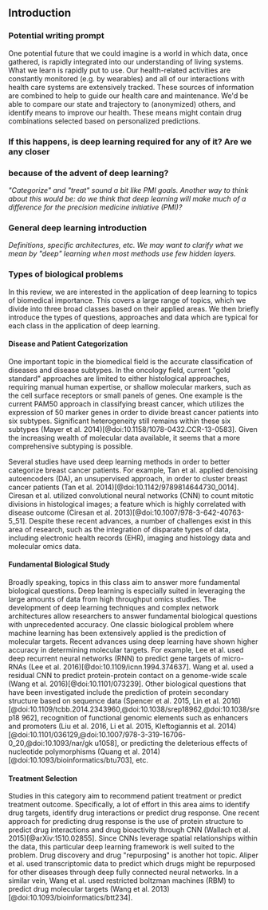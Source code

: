## Introduction

### Potential writing prompt

One potential future that we could imagine is a world in which data, once
gathered, is rapidly integrated into our understanding of living systems. What
we learn is rapidly put to use. Our health-related activities are constantly
monitored (e.g. by wearables) and all of our interactions with health care
systems are extensively tracked. These sources of information are combined to
help to guide our health care and maintenance. We'd be able to compare our state
and trajectory to (anonymized) others, and identify means to improve our health.
These means might contain drug combinations selected based on personalized
predictions.

### If this happens, is deep learning required for any of it? Are we any closer
### because of the advent of deep learning?

*"Categorize" and "treat" sound a bit like PMI goals. Another way to think about
this would be: do we think that deep learning will make much of a difference
for the precision medicine initiative (PMI)?*

### General deep learning introduction

*Definitions, specific architectures, etc.  We may want to clarify what we mean
by "deep" learning when most methods use few hidden layers.*

### Types of biological problems

In this review, we are interested in the application of deep learning to 
topics of biomedical importance. This covers a large range of topics, which 
we divide into three broad classes based on their applied areas. We then 
briefly introduce the types of questions, approaches and data which are 
typical for each class in the application of deep learning.

#### Disease and Patient Categorization

One important topic in the biomedical field is the accurate classification of 
diseases and disease subtypes. In the oncology field, current "gold standard" 
approaches are limited to either histological approaches, requiring manual 
human expertise, or shallow molecular markers, such as the cell surface 
receptors or small panels of genes. One example is the current PAM50 approach 
in classifying breast cancer, which utilizes the expression of 50 marker 
genes in order to divide breast cancer patients into six subtypes. 
Significant heterogeneity still remains within these six subtypes (Mayer et 
al. 2014)[@doi:10.1158/1078-0432.CCR-13-0583]. Given the increasing wealth of 
molecular data available, it seems that a more comprehensive subtyping is 
possible.

Several studies have used deep learning methods in order to better categorize
breast cancer patients. For example, Tan et al. applied denoising
autoencoders (DA), an unsupervised approach, in order to cluster breast
cancer patients (Tan et al. 2014)[@doi:10.1142/9789814644730_0014]. Ciresan
et al. utilized convolutional neural networks (CNN) to count mitotic
divisions in histological images; a feature which is highly correlated with
disease outcome (Ciresan et al. 2013)[@doi:10.1007/978-3-642-40763-5_51].
Despite these recent advances, a number of challenges exist in this area of
research, such as the integration of disparate types of data, including
electronic health records (EHR), imaging and histology data and molecular
omics data.

#### Fundamental Biological Study

Broadly speaking, topics in this class aim to answer more fundamental
biological questions. Deep learning is especially suited in leveraging the
large amounts of data from high throughput omics studies. The development of
deep learning techniques and complex network architectures allow researchers
to answer fundamental biological questions with unprecedented accuracy. One
classic biological problem where machine learning has been extensively
applied is the prediction of molecular targets. Recent advances using deep
learning have shown higher accuracy in determining molecular targets. For
example, Lee et al. used deep recurrent neural networks (RNN) to predict gene
targets of micro-RNAs (Lee et al. 2016)[@doi:10.1109/icnn.1994.374637]. Wang
et al. used a residual CNN to predict protein-protein contact on a
genome-wide scale (Wang et al. 2016)[@doi:10.1101/073239]. Other biological
questions that have been investigated include the prediction of protein
secondary structure based on sequence data (Spencer et al. 2015, Lin et al.
2016)[@doi:10.1109/tcbb.2014.2343960,@doi:10.1038/srep18962,@doi:10.1038/srep18
962], recognition of functional genomic elements such as enhancers and
promoters (Liu et al. 2016, Li et al. 2015, Kleftogiannis et al.
2014)[@doi:10.1101/036129,@doi:10.1007/978-3-319-16706-0_20,@doi:10.1093/nar/gk
u1058], or predicting the deleterious effects of nucleotide polymorphisms
(Quang et al. 2014)[@doi:10.1093/bioinformatics/btu703], etc.

#### Treatment Selection

Studies in this category aim to recommend patient treatment or predict
treatment outcome. Specifically, a lot of effort in this area aims to
identify drug targets, identify drug interactions or predict drug response.
One recent approach for predicting drug response is the use of protein
structure to predict drug interactions and drug bioactivity through CNN
(Wallach et al. 2015)[@arXiv:1510.02855]. Since CNNs leverage spatial
relationships within the data, this particular deep learning framework is
well suited to the problem. Drug discovery and drug "repurposing" is another
hot topic. Aliper et al. used transcriptomic data to predict which drugs
might be repurposed for other diseases through deep fully connected neural
networks. In a similar vein, Wang et al. used restricted boltzman machines
(RBM) to predict drug molecular targets (Wang et al.
2013)[@doi:10.1093/bioinformatics/btt234].
